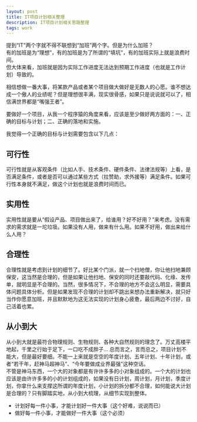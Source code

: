 ```yaml
---
layout: post
title: IT项目计划相关整理
description: IT项目计划相关思路整理
tags: work
---
```


提到“IT”两个字就不得不联想到“加班”两个字。但是为什么加班？  
有的加班是为“理想”，有的加班是为了所谓的“填坑”，有的加班实际上就是浪费时间。  
但大体来看，加班就是因为实际工作进度无法达到预期工作进度（也就是工作计划）导致的。  

相信想做一番大事，将某款产品或者某个项目做大做好是无数人的心愿。谁不想达成一个傲人的业绩呢？但是理想很丰满，现实很骨感，如果只是说说就可以了，相信满世界都是“嘴强王者”。  

要做好一个项目，从我一个程序猿的角度来看，应该是至少做好两方面的：一、正确的目标与计划；二、正确的落地和实施。  

我觉得一个正确的目标与计划需要包含以下几点： 

## 可行性

可行性就是从客观条件（比如人手、技术条件、硬件条件、法律法规等）上看，是否满足条件，或者是否可以通过某些方式（拉赞助，求外援等）满足条件。如果可行性本身就不满足，做这个计划也就是浪费时间而已。 

## 实用性
实用性就是要从“假设产品、项目做出来了，给谁用？好不好用？”来考虑。没有需求的需求就是一坨垃圾。如果没有人用，做来有什么用。如果不好用，做出来给什么人用？  

## 合理性
合理性就是考虑到计划的细节了。好比某个门派，就一个扫地僧，你让他扫地兼顾保安，这当然是合理的，但是如果让他扫地、保安的同时还要敲代码、化缘、发传单，就明显是不合理的。当然，很多情况下，不合理的地方不会这么明显，需要具体问题具体分析。但是如果发现不合理的计划却不跳出来想办法重新解决，就只好当作你愿意加班，并且默默地为这无法实现的计划身心疲惫，最后两边不讨好，自己活着也累。  

## 从小到大
从小到大就是最符合物理规则、生物规则、各种大自然规则的理念了。万丈高楼平地起，千里之行始于足下，一口吃不成胖子... 总而言之，言而总之，项目计划不能大，但是最好要细。不能一上来就是空空的年度计划、五年计划、十年计划，或者“若干年，赶神马超神马”、“今年要做成业界最强”这种空话。  
不管是神马东西，一个大的对象都是有许许多多的小对象组成的。一个大的计划也应该是由许许多多的小的计划组成的，如果没有日计划，周计划，月计划，季度计划，你拿什么来支撑这所谓的年度计划，小计划的拆分都不合理，如何能说大计划是合理的？只有脚踏实地，从小到大梳理，从细节实现到整体。  

 * 计划好每一件小事，才能计划好一件大事（这个好难，说说而已）  
 * 做好每一件小事，才能做好一件大事（这个必须）  